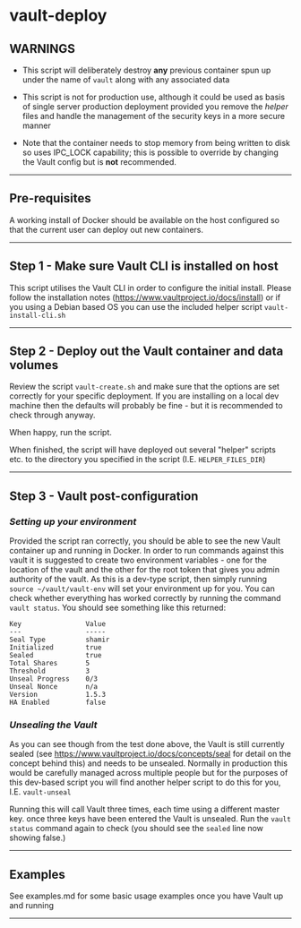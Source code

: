 # vault-deploy

## WARNINGS
- This script will deliberately destroy **any** previous container spun up under the name of `vault` along with any associated data

- This script is not for production use, although it could be used as basis of single server production deployment provided you remove the *helper* files and handle the management of the
security keys in a more secure manner

- Note that the container needs to stop memory from being written to disk so uses IPC_LOCK capability; this is possible to override by changing the Vault config but is **not** recommended.
___
## Pre-requisites
A working install of Docker should be available on the host configured so that the current user can deploy out new containers.

___
## Step 1 - Make sure Vault CLI is installed on host
This script utilises the Vault CLI in order to configure the initial install. Please follow the installation notes (https://www.vaultproject.io/docs/install) or if you using a Debian based OS you can use the included helper script `vault-install-cli.sh`

___
## Step 2 - Deploy out the Vault container and data volumes
Review the script `vault-create.sh` and make sure that the options are set correctly for your specific deployment. If you are installing on a local dev machine then the defaults will probably be fine - but it is recommended to check through anyway.

When happy, run the script.

When finished, the script will have deployed out several "helper" scripts etc. to the directory you specified in the script (I.E. `HELPER_FILES_DIR`)

___
## Step 3 -  Vault post-configuration
### *Setting up your environment*
Provided the script ran correctly, you should be able to see the new Vault container up and running in Docker. In order to run commands against this vault it is suggested to create two environment variables - one for the location of the vault and the other for the root token that gives you admin authority of the vault. 
As this is a dev-type script, then simply running `source ~/vault/vault-env` will set your environment up for you. You can check whether everything has worked correctly by running the command `vault status`. You should see something like this returned:
```
Key                Value
---                -----
Seal Type          shamir
Initialized        true
Sealed             true
Total Shares       5
Threshold          3
Unseal Progress    0/3
Unseal Nonce       n/a
Version            1.5.3
HA Enabled         false
```

### *Unsealing the Vault*
As you can see though from the test done above, the Vault is still currently sealed (see https://www.vaultproject.io/docs/concepts/seal for detail on the concept behind this) and needs to be unsealed. Normally in production this would be carefully managed across multiple people but for the purposes of this dev-based script you will find another helper script to do this for you, I.E. `vault-unseal`

Running this will call Vault three times, each time using a different master key. once three keys have been entered the Vault is unsealed. Run the `vault status` command again to check (you should see the `sealed` line now showing false.)

___
## Examples

See examples.md for some basic usage examples once you have Vault up and running

___
